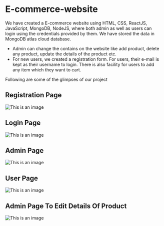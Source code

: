 # E-commerce-website
We have created a E-commerce website using HTML, CSS, ReactJS, JavaScript, MongoDB, NodeJS, where both admin as well as users can login using the credentials provided by
them. We have stored the data in MongoDB atlas cloud database.


- Admin can change the contains on the website like add product, delete any product, update the details of the product etc.
- For new users, we created a registration form. For users, their e-mail is kept as their username to login. There is also facility
for users to add any item which they want to cart.

Following are some of the glimpses of our project

## Registration Page
![This is an image](https://github.com/surajpatil5739/E-commerce-website/blob/main/Output%20Images/registration%20page.jpeg)

## Login Page
![This is an image](https://github.com/surajpatil5739/E-commerce-website/blob/main/Output%20Images/login%20page.jpeg)

## Admin Page
![This is an image](https://github.com/surajpatil5739/E-commerce-website/blob/main/Output%20Images/admin%20page.jpeg)

## User Page
![This is an image](https://github.com/surajpatil5739/E-commerce-website/blob/main/Output%20Images/products%20page.jpeg)

## Admin Page To Edit Details Of Product
![This is an image](https://github.com/surajpatil5739/E-commerce-website/blob/main/Output%20Images/add%20page.jpeg)
